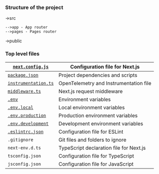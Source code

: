### Structure of the project

->src

	-->app - App router
	-->pages - Pages router 
	
->public

### Top level files


| [`next.config.js`](https://nextjs.org/docs/app/api-reference/next-config-js)                                  | Configuration file for Next.js          |
| ------------------------------------------------------------------------------------------------------------- | --------------------------------------- |
| [`package.json`](https://nextjs.org/docs/getting-started/installation#manual-installation)                    | Project dependencies and scripts        |
| [`instrumentation.ts`](https://nextjs.org/docs/app/building-your-application/optimizing/instrumentation)      | OpenTelemetry and Instrumentation file  |
| [`middleware.ts`](https://nextjs.org/docs/app/building-your-application/routing/middleware)                   | Next.js request middleware              |
| [`.env`](https://nextjs.org/docs/app/building-your-application/configuring/environment-variables)             | Environment variables                   |
| [`.env.local`](https://nextjs.org/docs/app/building-your-application/configuring/environment-variables)       | Local environment variables             |
| [`.env.production`](https://nextjs.org/docs/app/building-your-application/configuring/environment-variables)  | Production environment variables        |
| [`.env.development`](https://nextjs.org/docs/app/building-your-application/configuring/environment-variables) | Development environment variables       |
| [`.eslintrc.json`](https://nextjs.org/docs/app/building-your-application/configuring/eslint)                  | Configuration file for ESLint           |
| `.gitignore`                                                                                                  | Git files and folders to ignore         |
| `next-env.d.ts`                                                                                               | TypeScript declaration file for Next.js |
| `tsconfig.json`                                                                                               | Configuration file for TypeScript       |
| `jsconfig.json`                                                                                               | Configuration file for JavaScript       |

